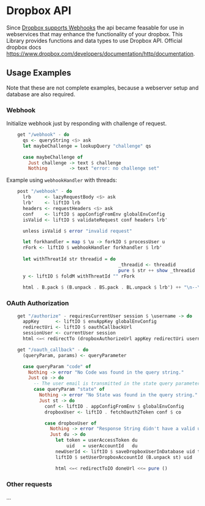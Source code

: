 # Dropbox API          

Since [Dropbox supports Webhooks](https://dropbox.tech/developers/announcing-dropbox-webhooks) the api became feasable for use in webservices that may enhance the functionality of your dropbox. This Library provides functions and data types to use Dropbox API. Official dropbox docs <https://www.dropbox.com/developers/documentation/http/documentation>.


## Usage Examples

Note that these are not complete examples, because a webserver setup and database are also required.

### Webhook

Initialize webhook just by responding with challenge of request.

```haskell
	get "/webhook" - do
	  qs <- queryString <$> ask
	  let maybeChallenge = lookupQuery "challenge" qs

	  case maybeChallenge of
	    Just challenge -> text $ challenge
	    Nothing        -> text "error: no challenge set"
```

Example using `webhookHandler` with threads:

```haskell
    post "/webhook" - do
      lrb     <- lazyRequestBody <$> ask
      lrb'    <- liftIO lrb
      headers <- requestHeaders <$> ask
      conf    <- liftIO $ appConfigFromEnv globalEnvConfig
      isValid <- liftIO $ validateRequest conf headers lrb'

      unless isValid $ error "invalid request"

      let forkhandler = map $ \u -> forkIO $ processUser u
      rFork <- liftIO $ webhookHandler forkhandler $ lrb'
	  
      let withThreatId str threadid = do
                                         _threadid <- threadid
                                         pure $ str ++ show _threadid
      y <- liftIO $ foldM withThreatId "" rFork
	  
      html . B.pack $ (B.unpack . BS.pack . BL.unpack $ lrb') ++ "\n--\n" ++ y
```

### OAuth Authorization

```haskell
    get "/authorize" - requiresCurrentUser session $ \username -> do
      appKey      <- liftIO $ envAppKey globalEnvConfig
      redirectUri <- liftIO $ oauthCallbackUrl
      sessionUser <- currentUser session
      html <=< redirectTo (dropboxAuthorizeUrl appKey redirectUri username) <<= pure ()
```

```haskell
    get "/oauth_callback" - do
      (queryParam, params) <- queryParameter

      case queryParam "code" of
        Nothing -> error "No Code was found in the query string."
        Just co -> do
          -- The user email is transmitted in the state query parameter.
          case queryParam "state" of
            Nothing -> error "No State was found in the query string."
            Just st -> do
              conf <- liftIO . appConfigFromEnv $ globalEnvConfig
              dropboxUser <- liftIO . fetchOauth2Token conf $ co

              case dropboxUser of
                Nothing -> error "Response String didn't have a valid user."
                Just du -> do
                  let token = userAccessToken du
                      uid   = userAccountId   du
                  newUserId <- liftIO $ saveDropboxUserInDatabase uid token
                  liftIO $ setUserDropboxAccountId (B.unpack st) uid

                  html <=< redirectToIO doneUrl <<= pure ()
```


### Other requests

...